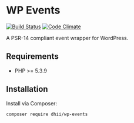 # WP Events

[![Build Status](https://travis-ci.org/Dhii/wp-events.svg?branch=master)](https://travis-ci.org/Dhii/wp-events)
[![Code Climate](https://codeclimate.com/github/Dhii/wp-events/badges/gpa.svg)](https://codeclimate.com/github/Dhii/wp-events)

A PSR-14 compliant event wrapper for WordPress.

## Requirements

* PHP >= 5.3.9

## Installation

Install via Composer:

```
composer require dhii/wp-events
```
